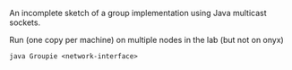
An incomplete sketch of a group implementation using Java multicast sockets.


Run (one copy per machine) on multiple nodes in the lab (but not on onyx)

	java Groupie <network-interface>
